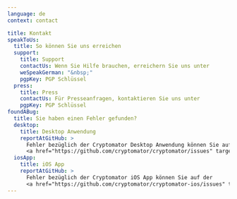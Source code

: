 ```yaml
---
language: de
context: contact

title: Kontakt
speakToUs:
  title: So können Sie uns erreichen
  support:
    title: Support
    contactUs: Wenn Sie Hilfe brauchen, erreichern Sie uns unter
    weSpeakGerman: "&nbsp;"
    pgpKey: PGP Schlüssel
  press:
    title: Press
    contactUs: Für Presseanfragen, kontaktieren Sie uns unter
    pgpKey: PGP Schlüssel
foundABug:
  title: Sie haben einen Fehler gefunden?
  desktop:
    title: Desktop Anwendung
    reportAtGitHub: >
      Fehler bezüglich der Cryptomator Desktop Anwendung können Sie auf der
      <a href="https://github.com/cryptomator/cryptomator/issues" target="_blank">Cryptomator Fehlerliste</a> melden.
  iosApp:
    title: iOS App
    reportAtGitHub: >
      Fehler bezüglich der Cryptomator iOS App können Sie auf der
      <a href="https://github.com/cryptomator/cryptomator-ios/issues" target="_blank">Cryptomator iOS Fehlerliste</a> melden.
---
```

